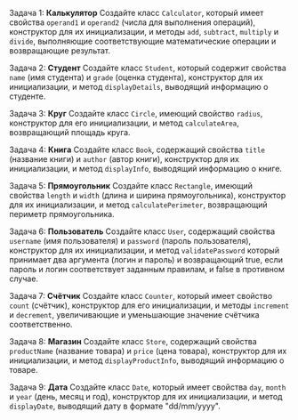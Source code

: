 Задача 1: **Калькулятор**
Создайте класс `Calculator`, который имеет свойства `operand1` и `operand2` (числа для выполнения операций), конструктор для их инициализации, и методы `add`, `subtract`, `multiply` и `divide`, выполняющие соответствующие математические операции и возвращающие результат.

Задача 2: **Студент**
Создайте класс `Student`, который содержит свойства `name` (имя студента) и `grade` (оценка студента), конструктор для их инициализации, и метод `displayDetails`, выводящий информацию о студенте.

Задача 3: **Круг**
Создайте класс `Circle`, имеющий свойство `radius`, конструктор для его инициализации, и метод `calculateArea`, возвращающий площадь круга.

Задача 4: **Книга**
Создайте класс `Book`, содержащий свойства `title` (название книги) и `author` (автор книги), конструктор для их инициализации, и метод `displayInfo`, выводящий информацию о книге.

Задача 5: **Прямоугольник**
Создайте класс `Rectangle`, имеющий свойства `length` и `width` (длина и ширина прямоугольника), конструктор для их инициализации, и метод `calculatePerimeter`, возвращающий периметр прямоугольника.

Задача 6: **Пользователь**
Создайте класс `User`, содержащий свойства `username` (имя пользователя) и `password` (пароль пользователя), конструктор для их инициализации, и метод `validatePassword` который принимает два аргумента (логин и пароль) и возвращающий true, если пароль и логин соответствует заданным правилам, и false в противном случае.

Задача 7: **Счётчик**
Создайте класс `Counter`, который имеет свойство `count` (счётчик), конструктор для его инициализации, и методы `increment` и `decrement`, увеличивающие и уменьшающие значение счётчика соответственно.

Задача 8: **Магазин**
Создайте класс `Store`, содержащий свойства `productName` (название товара) и `price` (цена товара), конструктор для их инициализации, и метод `displayProductInfo`, выводящий информацию о товаре.

Задача 9: **Дата**
Создайте класс `Date`, который имеет свойства `day`, `month` и `year` (день, месяц и год), конструктор для их инициализации, и метод `displayDate`, выводящий дату в формате "dd/mm/yyyy".